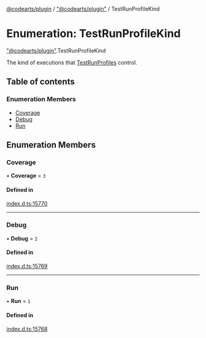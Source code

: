 [@codearts/plugin](../README.md) / ["@codearts/plugin"](../modules/_codearts_plugin_.md) / TestRunProfileKind

# Enumeration: TestRunProfileKind

["@codearts/plugin"](../modules/_codearts_plugin_.md).TestRunProfileKind

The kind of executions that [TestRunProfiles](../interfaces/codearts_plugin_.TestRunProfile.md) control.

## Table of contents

### Enumeration Members

- [Coverage](codearts_plugin_.TestRunProfileKind.md#coverage)
- [Debug](codearts_plugin_.TestRunProfileKind.md#debug)
- [Run](codearts_plugin_.TestRunProfileKind.md#run)

## Enumeration Members

### Coverage

• **Coverage** = ``3``

#### Defined in

[index.d.ts:15770](https://github.com/huaweicloud/cloudide-plugin-api/blob/4d28848/index.d.ts#L15770)

___

### Debug

• **Debug** = ``2``

#### Defined in

[index.d.ts:15769](https://github.com/huaweicloud/cloudide-plugin-api/blob/4d28848/index.d.ts#L15769)

___

### Run

• **Run** = ``1``

#### Defined in

[index.d.ts:15768](https://github.com/huaweicloud/cloudide-plugin-api/blob/4d28848/index.d.ts#L15768)
